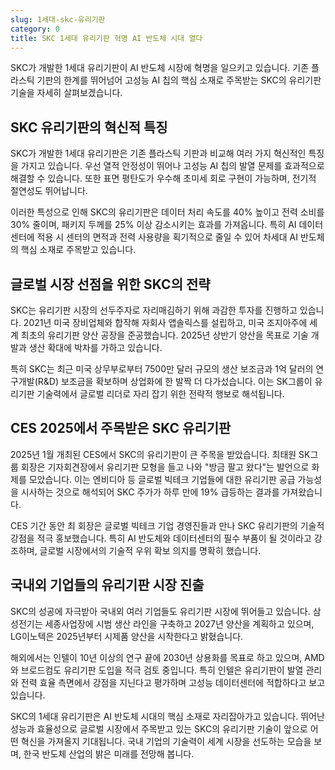 ```yaml
---
slug: 1세대-skc-유리기판
category: 0
title: SKC 1세대 유리기판 혁명 AI 반도체 시대 열다
---
```


SKC가 개발한 1세대 유리기판이 AI 반도체 시장에 혁명을 일으키고 있습니다. 기존 플라스틱 기판의 한계를 뛰어넘어 고성능 AI 칩의 핵심 소재로 주목받는 SKC의 유리기판 기술을 자세히 살펴보겠습니다.

## SKC 유리기판의 혁신적 특징

SKC가 개발한 1세대 유리기판은 기존 플라스틱 기판과 비교해 여러 가지 혁신적인 특징을 가지고 있습니다. 우선 열적 안정성이 뛰어나 고성능 AI 칩의 발열 문제를 효과적으로 해결할 수 있습니다. 또한 표면 평탄도가 우수해 초미세 회로 구현이 가능하며, 전기적 절연성도 뛰어납니다.

이러한 특성으로 인해 SKC의 유리기판은 데이터 처리 속도를 40% 높이고 전력 소비를 30% 줄이며, 패키지 두께를 25% 이상 감소시키는 효과를 가져옵니다. 특히 AI 데이터센터에 적용 시 센터의 면적과 전력 사용량을 획기적으로 줄일 수 있어 차세대 AI 반도체의 핵심 소재로 주목받고 있습니다.

## 글로벌 시장 선점을 위한 SKC의 전략

SKC는 유리기판 시장의 선두주자로 자리매김하기 위해 과감한 투자를 진행하고 있습니다. 2021년 미국 장비업체와 합작해 자회사 앱솔릭스를 설립하고, 미국 조지아주에 세계 최초의 유리기판 양산 공장을 준공했습니다. 2025년 상반기 양산을 목표로 기술 개발과 생산 확대에 박차를 가하고 있습니다.

특히 SKC는 최근 미국 상무부로부터 7500만 달러 규모의 생산 보조금과 1억 달러의 연구개발(R&D) 보조금을 확보하며 상업화에 한 발짝 더 다가섰습니다. 이는 SK그룹이 유리기판 기술력에서 글로벌 리더로 자리 잡기 위한 전략적 행보로 해석됩니다.

## CES 2025에서 주목받은 SKC 유리기판

2025년 1월 개최된 CES에서 SKC의 유리기판이 큰 주목을 받았습니다. 최태원 SK그룹 회장은 기자회견장에서 유리기판 모형을 들고 나와 "방금 팔고 왔다"는 발언으로 화제를 모았습니다. 이는 엔비디아 등 글로벌 빅테크 기업들에 대한 유리기판 공급 가능성을 시사하는 것으로 해석되어 SKC 주가가 하루 만에 19% 급등하는 결과를 가져왔습니다.

CES 기간 동안 최 회장은 글로벌 빅테크 기업 경영진들과 만나 SKC 유리기판의 기술적 강점을 적극 홍보했습니다. 특히 AI 반도체와 데이터센터의 필수 부품이 될 것이라고 강조하며, 글로벌 시장에서의 기술적 우위 확보 의지를 명확히 했습니다.

## 국내외 기업들의 유리기판 시장 진출

SKC의 성공에 자극받아 국내외 여러 기업들도 유리기판 시장에 뛰어들고 있습니다. 삼성전기는 세종사업장에 시범 생산 라인을 구축하고 2027년 양산을 계획하고 있으며, LG이노텍은 2025년부터 시제품 양산을 시작한다고 밝혔습니다.

해외에서는 인텔이 10년 이상의 연구 끝에 2030년 상용화를 목표로 하고 있으며, AMD와 브로드컴도 유리기판 도입을 적극 검토 중입니다. 특히 인텔은 유리기판이 발열 관리와 전력 효율 측면에서 강점을 지닌다고 평가하며 고성능 데이터센터에 적합하다고 보고 있습니다.

SKC의 1세대 유리기판은 AI 반도체 시대의 핵심 소재로 자리잡아가고 있습니다. 뛰어난 성능과 효율성으로 글로벌 시장에서 주목받고 있는 SKC의 유리기판 기술이 앞으로 어떤 혁신을 가져올지 기대됩니다. 국내 기업의 기술력이 세계 시장을 선도하는 모습을 보며, 한국 반도체 산업의 밝은 미래를 전망해 봅니다.